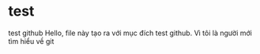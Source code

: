 # test
test github
Hello, file này tạo ra với mục đích test github. Vì tôi là người mới tìm hiểu về git
